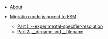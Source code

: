 * [About](index.md)

* [Migration node.js project to ESM](node-migration-esm.md)
  * [Part 1: --experimental-specifier-resolution](node-migration-esm-01.md)
  * [Part 2: __dirname and __filename](node-migration-esm-02.md)
